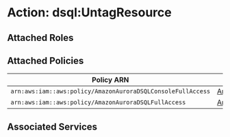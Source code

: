 # Action: dsql:UntagResource

## Attached Roles

## Attached Policies

| Policy ARN | Policy Name |
|------------|-------------|
| `arn:aws:iam::aws:policy/AmazonAuroraDSQLConsoleFullAccess` | [AmazonAuroraDSQLConsoleFullAccess](../policies.md#amazonauroradsqlconsolefullaccess) |
| `arn:aws:iam::aws:policy/AmazonAuroraDSQLFullAccess` | [AmazonAuroraDSQLFullAccess](../policies.md#amazonauroradsqlfullaccess) |

## Associated Services

